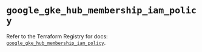 # `google_gke_hub_membership_iam_policy`

Refer to the Terraform Registry for docs: [`google_gke_hub_membership_iam_policy`](https://registry.terraform.io/providers/hashicorp/google-beta/5.43.0/docs/resources/google_gke_hub_membership_iam_policy).
